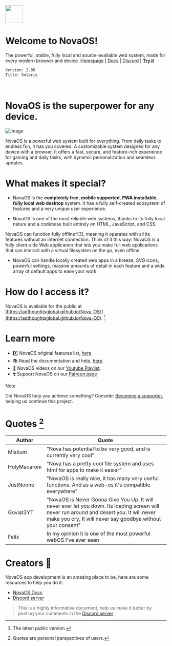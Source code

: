 <img height="55" src="https://github.com/user-attachments/assets/928feace-3086-413a-8376-2f131c3e2f91"/>

# Welcome to NovaOS!
The powerful, stable, fully local and source-available web system, made for every modern browser and device.
[Homepage](https://adthoughtsglobal.github.io/NovaOS/) | [Docs](https://novaos.gitbook.io/novaos-docs) | [Discord](https://discord.gg/atkqbwEQU8) | [**Try it**](https://github.com/adthoughtsglobal/Nova-OS?tab=readme-ov-file#how-do-i-access)

```txt
Version: 2.05
Title: Solaris
```

<img height="15" src="https://img.shields.io/github/languages/count/adthoughtsglobal/Nova-OS"/> <img height="15" src="https://img.shields.io/github/last-commit/adthoughtsglobal/Nova-dev-repl-rl"/>

# NovaOS is the superpower for any device.

![image](https://github.com/user-attachments/assets/79dc5d0b-b794-4d44-b5b4-11dfddafa81e)

NovaOS is a powerful web system built for everything. From daily tasks to endless fun, it has you covered. A customizable system designed for any device with a browser. It offers a fast, secure, and feature-rich experience for gaming and daily tasks, with dynamic personalization and seamless updates.

# What makes it special?
- NovaOS is the **completely free**, **mobile supported**, **PWA installable**, **fully local** **web desktop** system. It has a fully self-created ecosystem of features and a very unique user experience.

- NovaOS is one of the most reliable web systems, thanks to its fully local nature and a codebase built entirely on HTML, JavaScript, and CSS.

NovaOS can function fully offline^[3], meaning it operates with all its features without an internet connection. Think of it this way: NovaOS is a fully client-side Web application that lets you make full web applications that can interact with a virtual filesystem on the go, even offline. 

- NovaOS can handle locally created web apps in a breeze, SVG icons, powerful settings, massive amounts of detail in each feature and a wide array of default apps to ease your work.

# How do I access it?
NovaOS is available for the public at [https://adthoughtsglobal.github.io/Nova-OS/](https://adthoughtsglobal.github.io/Nova-OS). [^1]

# Learn more
- 1️⃣ NovaOS original features list, [here](https://novaos.gitbook.io/novaos-docs/docs/features).
- 📚 Read the documentation and help, [here](https://novaos.gitbook.io/main).
- 🤔 NovaOS videos on our [Youtube Playlist](https://www.youtube.com/watch?v=o3Xr6DHxcFo&list=PLVY7raF48Kj5cBsNIvvta5dTCleSSgQa-).
- ❣️ Support NovaOS on our [Patreon page](https://patreon.com/adthoughtsglobal)

> [!NOTE]
> Did NovaOS help you achieve something? Consider <a href="https://www.patreon.com/adthoughtsglobal/membership">Becoming a supporter</a>, helping us continue this project.

# Quotes [^2]

| Author | Quote |
| --- | --- |
| Mistium | "Nova has potential to be very good, and is currently very cool" |
| HolyMacaroni | "Nova has a pretty cool file system and uses html for apps to make it easier" |
| JustNoone | "NovaOS is really nice, it has many very useful functions. And as a web-os it's compatible everywhere" |
| Goviat3YT | "NovaOS is Never Gonna Give You Up. It will never ever let you down. Its loading screen will never run around and desert you. It will never make you cry, It will never say goodbye without your consent" |
| Felix | In my opinion it is one of the most powerful webOS I've ever seen |

# Creators 💚
NovaOS app development is an amazing place to be, here are some resources to help you do it:
- [NovaOS Docs](https://novaos.gitbook.io/novaos-docs)
- [Discord server](https://discord.gg/atkqbwEQU8)

> This is a highly informative document, help us make it better by posting your comments in the [Discord server](https://discord.gg/atkqbwEQU8)
[^1]: The latest public version.
[^2]: Quotes are personal perspectives of users.
[^3]: It must be initially loaded with internet, and the offline setting must be turned on for this feature to work.
